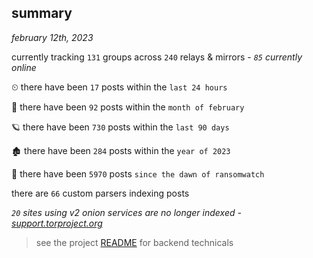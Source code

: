 
## summary
_february 12th, 2023_

currently tracking `131` groups across `240` relays & mirrors - _`85` currently online_

⏲ there have been `17` posts within the `last 24 hours`

🦈 there have been `92` posts within the `month of february`

🪐 there have been `730` posts within the `last 90 days`

🏚 there have been `284` posts within the `year of 2023`

🦕 there have been `5970` posts `since the dawn of ransomwatch`

there are `66` custom parsers indexing posts

_`20` sites using v2 onion services are no longer indexed - [support.torproject.org](https://support.torproject.org/onionservices/v2-deprecation/)_

> see the project [README](https://github.com/joshhighet/ransomwatch#ransomwatch--) for backend technicals
